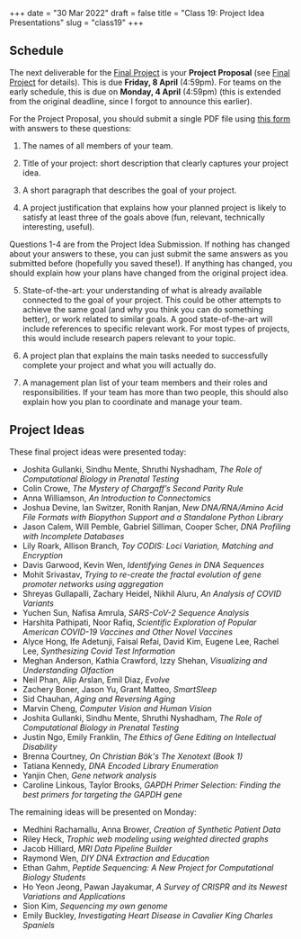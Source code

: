 +++
date = "30 Mar 2022"
draft = false
title = "Class 19: Project Idea Presentations"
slug = "class19"
+++

## Schedule

The next deliverable for the [Final Project](/finalproject) is your
**Project Proposal** (see [Final Project](/finalproject) for
details). This is due **Friday, 8 April** (4:59pm). For teams on the
early schedule, this is due on **Monday, 4 April** (4:59pm) (this is
extended from the original deadline, since I forgot to announce this
earlier).

For the Project Proposal, you should submit a single PDF file using [this form](https://forms.gle/wrdH1kQJY5uy6XoC7) with answers to these questions:

1. The names of all members of your team.

2. Title of your project: short description that clearly captures your project idea.

3. A short paragraph that describes the goal of your project.

4. A project justification that explains how your planned project is likely to satisfy at least three of the goals above (fun, relevant, technically interesting, useful).

Questions 1-4 are from the Project Idea Submission. If nothing has changed about your answers to these, you can just submit the same answers as you submitted before (hopefully you saved these!). If anything has changed, you should explain how your plans have changed from the original project idea.

5. State-of-the-art: your understanding of what is already available
connected to the goal of your project. This could be other attempts to
achieve the same goal (and why you think you can do something better),
or work related to similar goals. A good state-of-the-art will include
references to specific relevant work. For most types of projects, this
would include research papers relevant to your topic.

6. A project plan that explains the main tasks needed to successfully
complete your project and what you will actually do.

7. A management plan list of your team members and their roles and
responsibilities. If your team has more than two people, this should
also explain how you plan to coordinate and manage your team.

## Project Ideas

These final project ideas were presented today:

- Joshita Gullanki, Sindhu Mente, Shruthi Nyshadham, _The Role of Computational Biology in Prenatal Testing_
- Colin Crowe, _The Mystery of Chargaff’s Second Parity Rule_
- Anna Williamson, _An Introduction to Connectomics_
- Joshua Devine, Ian Switzer, Ronith Ranjan, _New DNA/RNA/Amino Acid File Formats with Biopython Support and a Standalone Python Library_
- Jason Calem, Will Pemble, Gabriel Silliman, Cooper Scher, _DNA Profiling with Incomplete Databases_
- Lily Roark, Allison Branch, _Toy CODIS: Loci Variation, Matching and Encryption_
- Davis Garwood, Kevin Wen, _Identifying Genes in DNA Sequences_
- Mohit Srivastav, _Trying to re-create the fractal evolution of gene promoter networks using aggregation_
- Shreyas Gullapalli, Zachary Heidel, Nikhil Aluru, _An Analysis of COVID Variants_
- Yuchen Sun, Nafisa Amrula, _SARS-CoV-2 Sequence Analysis_
- Harshita Pathipati, Noor Rafiq, _Scientific Exploration of Popular American COVID-19 Vaccines and Other Novel Vaccines_
- Alyce Hong, Ife Adetunji, Faisal Refai, David Kim, Eugene Lee, Rachel Lee, _Synthesizing Covid Test Information_
- Meghan Anderson, Kathia Crawford, Izzy Shehan, _Visualizing and Understanding Olfaction_
- Neil Phan, Alip Arslan, Emil Diaz, _Evolve_
- Zachery Boner, Jason Yu, Grant Matteo, _SmartSleep_
- Sid Chauhan, _Aging and Reversing Aging_
- Marvin Cheng, _Computer Vision and Human Vision_
- Joshita Gullanki, Sindhu Mente, Shruthi Nyshadham, _The Role of Computational Biology in Prenatal Testing_
- Justin Ngo, Emily Franklin, _The Ethics of Gene Editing on Intellectual Disability_
- Brenna Courtney, _On Christian Bök's The Xenotext (Book 1)_
- Tatiana Kennedy, _DNA Encoded Library Enumeration_
- Yanjin Chen, _Gene network analysis_
- Caroline Linkous, Taylor Brooks, _GAPDH Primer Selection: Finding the best primers for targeting the GAPDH gene_

The remaining ideas will be presented on Monday:

- Medhini Rachamallu, Anna Brower, _Creation of Synthetic Patient Data_
- Riley Heck, _Trophic web modeling using weighted directed graphs_
- Jacob Hilliard, _MRI Data Pipeline Builder_
- Raymond Wen, _DIY DNA Extraction and Education_
- Ethan Gahm, _Peptide Sequencing: A New Project for Computational Biology Students_
- Ho Yeon Jeong, Pawan Jayakumar, _A Survey of CRISPR and its Newest Variations and Applications_
- Sion Kim, _Sequencing my own genome_
- Emily Buckley, _Investigating Heart Disease in Cavalier King Charles Spaniels_